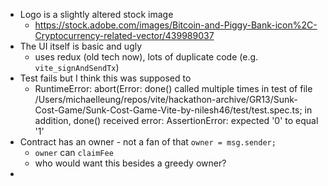 - Logo is a slightly altered stock image
	- https://stock.adobe.com/images/Bitcoin-and-Piggy-Bank-icon%2C-Cryptocurrency-related-vector/439989037
- The UI itself is basic and ugly
	- uses redux (old tech now), lots of duplicate code (e.g. `vite_signAndSendTx`)
- Test fails but I think this was supposed to
	- RuntimeError: abort(Error: done() called multiple times in test <SunkCostGame Tests Claim Reward Fail to claim Reward of already claimed Pot> of file /Users/michaelleung/repos/vite/hackathon-archive/GR13/Sunk-Cost-Game/Sunk-Cost-Game-Vite-by-nilesh46/test/test.spec.ts; in addition, done() received error: AssertionError: expected '0' to equal '1'
- Contract has an owner - not a fan of that `owner = msg.sender;`
	- `owner` can `claimFee`
	- who would want this besides a greedy owner?
- 